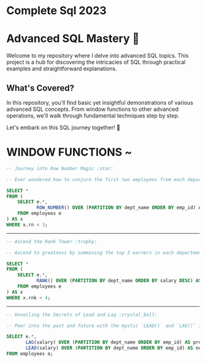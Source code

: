 # Complete Sql 2023

# Advanced SQL Mastery :crystal_ball:

Welcome to my repository where I delve into advanced SQL topics. This project is a hub for discovering the intricacies of SQL through practical examples and straightforward explanations.

## What's Covered?

In this repository, you'll find basic yet insightful demonstrations of various advanced SQL concepts. From window functions to other advanced operations, we'll walk through fundamental techniques step by step.

Let's embark on this SQL journey together! :rocket:


# WINDOW FUNCTIONS ~

```sql
-- Journey into Row Number Magic :star:

-- Ever wondered how to conjure the first two employees from each department who embarked on the company adventure? Behold the `ROW_NUMBER()` spell:

SELECT *
FROM (
    SELECT e.*,
           ROW_NUMBER() OVER (PARTITION BY dept_name ORDER BY emp_id) AS rn
    FROM employees e
) AS x
WHERE x.rn < 3;

```

-------

```sql
-- Ascend the Rank Tower :trophy:

-- Ascend to greatness by summoning the top 3 earners in each department through the `RANK()` enchantment:

SELECT *
FROM (
    SELECT e.*,
           RANK() OVER (PARTITION BY dept_name ORDER BY salary DESC) AS rnk
    FROM employees e
) AS x
WHERE x.rnk < 4;

```

-------

```sql
-- Unveiling the Secrets of Lead and Lag :crystal_ball:

-- Peer into the past and future with the mystic `LEAD()` and `LAG()` incantations, unlocking the wisdom of adjacent records:

SELECT e.*,
       LAG(salary) OVER (PARTITION BY dept_name ORDER BY emp_id) AS prev_emp_salary,
       LEAD(salary) OVER (PARTITION BY dept_name ORDER BY emp_id) AS next_emp_salary
FROM employees e;

```



